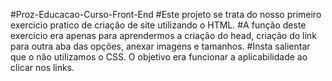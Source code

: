 ﻿#Proz-Educacao-Curso-Front-End
#Este projeto se trata do nosso primeiro exercicio pratico de criação de site utilizando o HTML.
#A função deste exercicio era apenas para aprendermos a criação do head, criação do link para outra aba das opções, anexar imagens e tamanhos.
#Insta salientar que o não utilizamos o CSS. O objetivo era funcionar a aplicabilidade ao clicar nos links.
